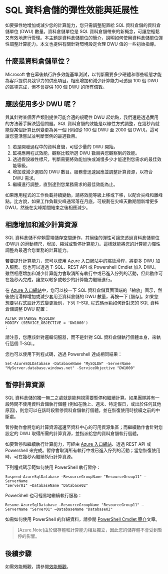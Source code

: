 <properties
   pageTitle="SQL 資料倉儲的彈性效能與延展性 | Microsoft Azure"
   description="使用資料倉儲單位相應增加和減少計算資源，了解 SQL 資料倉儲的彈性。提供程式碼範例。"
   services="sql-data-warehouse"
   documentationCenter="NA"
   authors="TwoUnder"
   manager="barbkess"
   editor=""/>

<tags
   ms.service="sql-data-warehouse"
   ms.devlang="NA"
   ms.topic="article"
   ms.tgt_pltfrm="NA"
   ms.workload="data-services"
   ms.date="09/22/2015"
   ms.author="nicw;JRJ@BigBangData.co.uk;mausher"/>

# SQL 資料倉儲的彈性效能與延展性
如要彈性地增加或減少您的計算能力，您只需調整配置給 SQL 資料倉儲的資料倉儲單位 (DWU) 數量。資料倉儲單位是 SQL 資料倉儲帶來的新概念，可讓您輕鬆又有效地進行管理。本主題是資料倉儲單位的簡介，說明如何使用資料倉儲單位彈性調整計算能力。本文也提供有關針對環境設定合理 DWU 值的一些初始指導。

## 什麼是資料倉儲單位？
Microsoft 會在幕後執行許多效能基準測試，以判斷需要多少硬體和哪些組態才能為客戶提供具競爭力的供應項目。相應增加和減少計算能力可透過 100 個 DWU 的區塊完成，但不會提供 100 個 DWU 的所有倍數。

## 應該使用多少 DWU 呢？
與其針對某個客戶類別提供可能合適的規範性 DWU 起始點，我們還是透過實用的方法著手解決這個問題。SQL 資料倉儲的效能是以線性方式調整，在幾秒內就能從某個計算比例變更為另一個 (例如從 100 個 DWU 至 2000 個 DWU)。這可讓您靈活嘗試並判斷案例的最適數目。

1. 若是開發過程中的資料倉儲，可從少量的 DWU 開始。
2. 監視應用程式效能，觀察比較所選 DWU 數目與您觀察到的效能。
3. 透過假設線性標尺，判斷需要將效能加快或減慢多少才能達到您需求的最佳效能等級。 
4. 增加或減少選取的 DWU 數目。服務會迅速回應並調整計算資源，以符合 DWU 需求。
5. 繼續進行調整，直到達到您業務需求的最佳效能為止。

如果應用程式的工作負載持續變動，請將效能等級上移或下移，以配合尖峰和離峰點。比方說，如果工作負載尖峰通常落在月底，可規劃在尖峰天數期間新增更多 DWU，然後在尖峰期間結束之後相應減少。
 
## 相應增加和減少計算資源
SQL 資料倉儲不仰賴雲端儲存空間運作，其絕佳的彈性可讓您透過資料倉儲單位 (DWU) 的滑動標尺，增加、縮減或暫停計算能力。這樣就能將您的計算能力彈性調整為最適合您業務的計算能力。

若要提升計算能力，您可以使用 Azure 入口網站中的縮放滑桿，將更多 DWU 加入服務。您也可以透過 T-SQL、REST API 或 Powershell Cmdlet 加入 DWU。雖然相應增加和減少計算能力會取消所有執行中或已進入佇列的活動，但此動作可在幾秒內完成，讓您以較多或較少的計算能力繼續進行。

在 [Azure 入口網站][]中，您可以按一下 SQL 資料倉儲頁面頂端的「縮放」圖示，然後使用滑桿增加或減少套用至資料倉儲的 DWU 數量，再按一下 [儲存]。如果您想要以程式設計方式變更級別，下列 T-SQL 程式碼示範如何針對您的 SQL 資料倉儲調整 DWU 配置：

```
ALTER DATABASE MySQLDW 
MODIFY (SERVICE_OBJECTIVE = 'DW1000')
;
```
請注意，您應該針對邏輯伺服器，而不是針對 SQL 資料倉儲執行個體本身，來執行這個 T-SQL。

您也可以使用下列程式碼，透過 Powershell 達成相同結果：

```
Set-AzureSQLDatabase -DatabaseName "MySQLDW" -ServerName "MyServer.database.windows.net" -ServiceObjective "DW1000"
```

## 暫停計算資源
SQL 資料倉儲的獨一無二之處就是能夠視需要暫停和繼續計算。如果團隊將有一段時間不使用資料倉儲執行個體 (例如在晚上、週末、特定假日，或出於任何其他原因)，則您可以在該時段暫停資料倉儲執行個體，並在恢復使用時接續之前的中斷處。

暫停動作會將您的計算資源返還至資料中心的可用資源集區；而繼續動作會針對您設定的 DWU 取得所需的計算資源，並指派給您的資料倉儲執行個體。

如要暫停和繼續執行計算能力，可經由 [Azure 入口網站][]、透過 REST API 或 Powershell 來完成。暫停會取消所有執行中或已進入佇列的活動；當您恢復使用時，可在幾秒內繼續執行計算資源。

下列程式碼示範如何使用 PowerShell 執行暫停：

```
Suspend-AzureSqlDatabase –ResourceGroupName "ResourceGroup11" –ServerName
"Server01" –DatabaseName "Database02"
```

PowerShell 也可輕易地繼續執行服務：

```
Resume-AzureSqlDatabase –ResourceGroupName "ResourceGroup11" –ServerName "Server01" –DatabaseName "Database02"
```

如需如何使用 PowerShell 的詳細資料，請參閱 [PowerShell Cmdlet 簡介][]文章。

> [Azure.Note]由於儲存體和計算能力相互獨立，因此您的儲存體不會受到暫停的影響。

## 後續步驟
如需效能概觀，請參閱[效能概觀][]。

<!--Image references-->

<!--Article references-->
[效能概觀]: sql-data-warehouse-overview-performance.md
[PowerShell Cmdlet 簡介]: sql-data-warehouse-get-started-powershell-cmdlets.md

<!--MSDN references-->


<!--Other Web references-->

[Azure 入口網站]: http://portal.azure.com/

<!---HONumber=Sept15_HO4-->